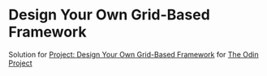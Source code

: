 # Design Your Own Grid-Based Framework

Solution for [Project: Design Your Own Grid-Based Framework](https://www.theodinproject.com/courses/html5-and-css3/lessons/design-your-own-grid-based-framework) for [The Odin Project](https://www.theodinproject.com)